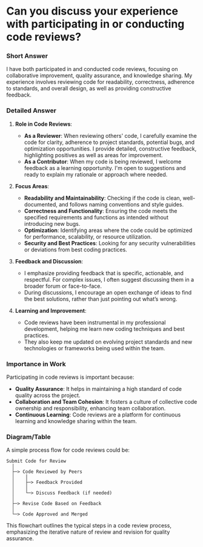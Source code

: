 # Can you discuss your experience with participating in or conducting code reviews?

### Short Answer
I have both participated in and conducted code reviews, focusing on collaborative improvement, quality assurance, and knowledge sharing. My experience involves reviewing code for readability, correctness, adherence to standards, and overall design, as well as providing constructive feedback.

### Detailed Answer
1. **Role in Code Reviews**:
    - **As a Reviewer**: When reviewing others' code, I carefully examine the code for clarity, adherence to project standards, potential bugs, and optimization opportunities. I provide detailed, constructive feedback, highlighting positives as well as areas for improvement.
    - **As a Contributor**: When my code is being reviewed, I welcome feedback as a learning opportunity. I'm open to suggestions and ready to explain my rationale or approach where needed.

2. **Focus Areas**:
    - **Readability and Maintainability**: Checking if the code is clean, well-documented, and follows naming conventions and style guides.
    - **Correctness and Functionality**: Ensuring the code meets the specified requirements and functions as intended without introducing new bugs.
    - **Optimization**: Identifying areas where the code could be optimized for performance, scalability, or resource utilization.
    - **Security and Best Practices**: Looking for any security vulnerabilities or deviations from best coding practices.

3. **Feedback and Discussion**:
    - I emphasize providing feedback that is specific, actionable, and respectful. For complex issues, I often suggest discussing them in a broader forum or face-to-face.
    - During discussions, I encourage an open exchange of ideas to find the best solutions, rather than just pointing out what’s wrong.

4. **Learning and Improvement**:
    - Code reviews have been instrumental in my professional development, helping me learn new coding techniques and best practices.
    - They also keep me updated on evolving project standards and new technologies or frameworks being used within the team.

### Importance in Work
Participating in code reviews is important because:

- **Quality Assurance**: It helps in maintaining a high standard of code quality across the project.
- **Collaboration and Team Cohesion**: It fosters a culture of collective code ownership and responsibility, enhancing team collaboration.
- **Continuous Learning**: Code reviews are a platform for continuous learning and knowledge sharing within the team.

### Diagram/Table
A simple process flow for code reviews could be:

```plaintext
Submit Code for Review
  │
  ├─> Code Reviewed by Peers
  │    │
  │    ├─> Feedback Provided
  │    │
  │    └─> Discuss Feedback (if needed)
  │
  ├─> Revise Code Based on Feedback
  │
  └─> Code Approved and Merged
```

This flowchart outlines the typical steps in a code review process, emphasizing the iterative nature of review and revision for quality assurance.